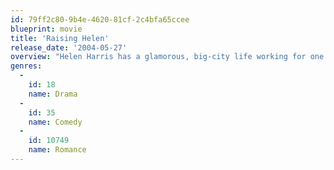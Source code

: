 ```yaml
---
id: 79ff2c80-9b4e-4620-81cf-2c4bfa65ccee
blueprint: movie
title: 'Raising Helen'
release_date: '2004-05-27'
overview: "Helen Harris has a glamorous, big-city life working for one of New York's hottest modeling agencies. But suddenly her free-spirited life gets turned upside down when she must chose between the life she's always loved, and the new loves of her life!"
genres:
  -
    id: 18
    name: Drama
  -
    id: 35
    name: Comedy
  -
    id: 10749
    name: Romance
---
```

